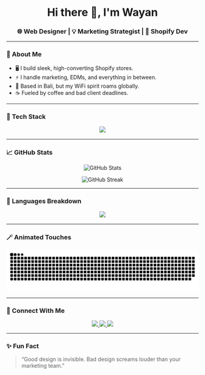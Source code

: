 <!-- Profile Header -->
<h1 align="center">Hi there 👋, I'm Wayan</h1>
<h3 align="center">🌐 Web Designer | 💡 Marketing Strategist | 🧰 Shopify Dev</h3>

---

### 🎨 About Me  
- 🖥️ I build sleek, high-converting Shopify stores.  
- ⚡ I handle marketing, EDMs, and everything in between.  
- 🌴 Based in Bali, but my WiFi spirit roams globally.  
- ☕ Fueled by coffee and bad client deadlines.  

---

### 🚀 Tech Stack  
<p align="center">
  <img src="https://skillicons.dev/icons?i=html,css,js,react,shopify,php,mysql,figma,photoshop,git" />
</p>

---

### 📈 GitHub Stats  
<p align="center">
  <img src="https://github-readme-stats.vercel.app/api?username=wayansuantika&show_icons=true&theme=tokyonight&hide_border=true" alt="GitHub Stats" />
</p>

<p align="center">
  <img src="https://github-readme-streak-stats.herokuapp.com?user=wayansuantika&theme=tokyonight&hide_border=true" alt="GitHub Streak" />
</p>

---

### 🌈 Languages Breakdown  
<p align="center">
  <img src="https://github-readme-stats.vercel.app/api/top-langs/?username=wayansuantika&layout=compact&theme=tokyonight&hide_border=true" />
</p>

---

### 🪄 Animated Touches  
<p align="center">
  <img src="https://github.com/Platane/snk/raw/output/github-contribution-grid-snake.svg" alt="snake animation" />
</p>

---

### 🤝 Connect With Me  
<p align="center">
  <a href="https://www.linkedin.com/in/wayansuantika/" target="_blank">
    <img src="https://img.shields.io/badge/LinkedIn-%230077B5.svg?&style=for-the-badge&logo=linkedin&logoColor=white" />
  </a>
  <a href="mailto:wayansuantika@gmail.com">
    <img src="https://img.shields.io/badge/Email-D14836?style=for-the-badge&logo=gmail&logoColor=white" />
  </a>
  <a href="https://sites.google.com/view/wayansuantika/home">
    <img src="https://img.shields.io/badge/Portfolio-000000?style=for-the-badge&logo=vercel&logoColor=white" />
  </a>
</p>

---

### ✨ Fun Fact  
> “Good design is invisible. Bad design screams louder than your marketing team.”

